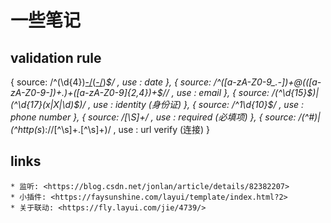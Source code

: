 # 一些笔记

## validation rule

  {
    source: /^(\d{4})[-\/](\d{1}|0\d{1}|1[0-2])([-\/](\d{1}|0\d{1}|[1-2][0-9]|3[0-1]))*$/ ,
    use : date
  },
    {
    source: /^([a-zA-Z0-9_\.\-])+\@(([a-zA-Z0-9\-])+\.)+([a-zA-Z0-9]{2,4})+$// ,
    use : email
  },
    {
    source: /(^\d{15}$)|(^\d{17}(x|X|\d)$)/ ,
    use : identity (身份证)
  },
    {
    source: /^1\d{10}$/ ,
    use : phone number
  },
  {
    source: /[\S]+/ ,
    use : required (必填项)
  },
  {
    source: /(^#)|(^http(s*):\/\/[^\s]+\.[^\s]+)/ ,
    use : url verify (连接)
  }

## links

	* 监听: <https://blog.csdn.net/jonlan/article/details/82382207>
	* 小插件: <https://faysunshine.com/layui/template/index.html?2>
	* 关于联动: <https://fly.layui.com/jie/4739/>
